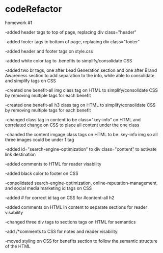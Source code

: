 # codeRefactor
homework #1 

-added header tags to top of page, replacing div class="header"

-added footer tags to bottom of page, replacing div class="footer"

-added header and footer tags on style.css

-added white color tag to .benefits to simplify/consolidate CSS

-added two br tags, one after Lead Generation section and one after Brand Awareness section to add separation to the info, while able to consolidate and simplify tags on CSS

-created one benefit-all img class tag on HTML to simplify/consolidate CSS by removing multiple tags for each benefit

-created one benefit-all h3 class tag on HTML to simplify/consolidate CSS by removing multiple tags for each benefit

-changed class tag in content to be class="key-info" on HTML and correlated change on CSS to place all content under the one class

-chanded the content imgage class tags on HTML to be .key-info img so all three images could be under 1 tag

-added id="search-engine-optimization" to div class="content" to activate link destination

-added comments to HTML for reader visability

-added black color to footer on CSS

-consolidated search-engine-optimization, online-reputation-management, and social media marketing id tags on CSS

-added # for correct id tag on CSS for #content-all h2

-added comments on HTML in content to separate sections for reader visability

-changed three div tags to sections tags on HTML for semantics

-add /*comments to CSS for notes and reader visability

-moved styling on CSS for benefits section to follow the semantic structure of the HTML
